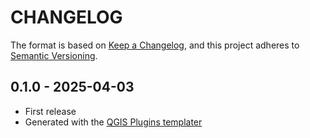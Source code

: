 # CHANGELOG

The format is based on [Keep a Changelog](https://keepachangelog.com/), and this project adheres to [Semantic Versioning](https://semver.org/).

<!--

Unreleased

## version_tag - YYYY-DD-mm

### Added

### Changed

### Removed

-->

## 0.1.0 - 2025-04-03

- First release
- Generated with the [QGIS Plugins templater](https://oslandia.gitlab.io/qgis/template-qgis-plugin/)
